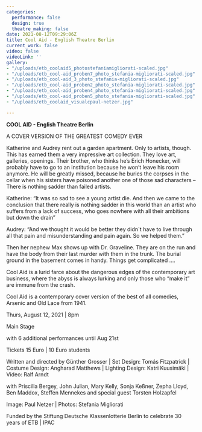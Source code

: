 ```yaml
---
categories:
  performance: false
  design: true
  theatre_making: false
date: 2021-08-12T09:29:06Z
title: Cool Aid - English Theatre Berlin
current_work: false
video: false
videoLink: ''
gallery:
- "/uploads/etb_coolaid5_photostefaniamigliorati-scaled.jpg"
- "/uploads/etb_cool-aid_proben7_photo_stefania-migliorati-scaled.jpg"
- "/uploads/etb_cool-aid_3_photo_stefania-migliorati-scaled.jpg"
- "/uploads/etb_cool-aid_proben2_photo_stefania-migliorati-scaled.jpg"
- "/uploads/etb_cool-aid_proben4_photo_stefania-migliorati-scaled.jpg"
- "/uploads/etb_cool-aid_proben5_photo_stefania-migliorati-scaled.jpg"
- "/uploads/etb_coolaid_visualcpaul-netzer.jpg"

---
```

**COOL AID - English Theatre Berlin**

A COVER VERSION OF THE GREATEST COMEDY EVER

Katherine and Audrey rent out a garden apartment. Only to artists, though. This has earned them a very impressive art collection. They love art, galleries, openings. Their brother, who thinks he’s Erich Honecker, will probably have to go to an institution because he won’t leave his room anymore. He will be greatly missed, because he buries the corpses in the cellar when his sisters have poisoned another one of those sad characters – There is nothing sadder than failed artists.

Katherine: “It was so sad to see a young artist die. And then we came to the conclusion that there really is nothing sadder in this world than an artist who suffers from a lack of success, who goes nowhere with all their ambitions but down the drain”

Audrey: “And we thought it would be better they didn´t have to live through all that pain and misunderstanding and pain again. So we helped them.”

Then her nephew Max shows up with Dr. Graveline. They are on the run and have the body from their last murder with them in the trunk. The burial ground in the basement comes in handy. Things get complicated ….

Cool Aid is a lurid farce about the dangerous edges of the contemporary art business, where the abyss is always lurking and only those who “make it” are immune from the crash.

Cool Aid is a contemporary cover version of the best of all comedies, Arsenic and Old Lace from 1941.

Thurs, August 12, 2021 | 8pm

Main Stage

with 6 additional performances until Aug 21st

Tickets 15 Euro | 10 Euro students

  
Written and directed by Günther Grosser | Set Design: Tomás Fitzpatrick | Costume Design: Angharad Matthews | Lighting Design: Katri Kuusimäki | Video: Ralf Arndt

  
with Priscilla Bergey, John Julian, Mary Kelly, Sonja Keßner, Zepha Lloyd, Ben Maddox, Steffen Mennekes and special guest Torsten Holzapfel

  
Image: Paul Netzer | Photos: Stefania Migliorati

  
Funded by the Stiftung Deutsche Klassenlotterie Berlin to celebrate 30 years of ETB | IPAC